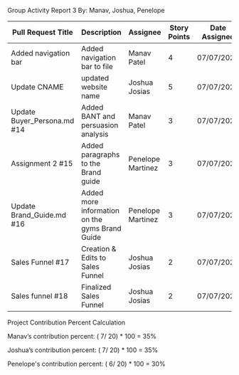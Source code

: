 Group Activity Report 3
By: Manav, Joshua, Penelope


| Pull Request Title | Description | Assignee  | Story Points |Date Assigned  |Date Completed |
| ------------- | ------------- |------------- | ------------- |------------- | ------------- |
| Added navigation bar | Added navigation bar to file | Manav Patel | 4 | 07/07/2023  | 07/14/2023| 
| Update CNAME | updated website name  | Joshua Josias  | 5  | 07/07/2023  | 07/14/2023 |
| Update Buyer_Persona.md #14  | Added BANT and persuasion analysis | Manav Patel  | 3 | 07/07/2023 | 07/14/2023  |
| Assignment 2 #15 | Added paragraphs to the Brand guide | Penelope Martinez | 3 | 07/07/2023  | 07/14/2023  |
| Update Brand_Guide.md #16|Added more information on the gyms Brand Guide| Penelope Martinez | 3 | 07/07/2023| 07/14/2023 |
| Sales Funnel #17 | Creation & Edits to Sales Funnel | Joshua Josias  | 2 | 07/07/2023 | 07/14/2023  |
| Sales funnel #18  | Finalized Sales Funnel | Joshua Josias  | 2 | 07/07/2023 | 07/14/2023  |




Project Contribution Percent Calculation

Manav’s contribution percent: 
( 7/ 20) * 100 = 35%

Joshua’s contribution percent: 
( 7/ 20) * 100 = 35%

Penelope's contribution percent: 
( 6/ 20) * 100 = 30%
